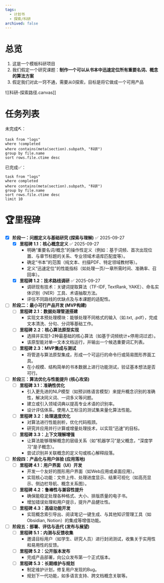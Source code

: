 ```yaml
---
tags:
  - 计划书
  - 探索/科研
archived: false
---
```

# 总览
1. 这是一个模板科研项目
2. 我们假定一个研究课题：**制作一个可以从书本中迅速定位所有重要名词、概念的算法方案**
3. 假定我们对此一窍不通，需要从0探索，目标是将它做成一个可用产品

![[科研-探索路径.canvas]]
# 任务列表
未完成⛏️：
```dataview
task from "logs"
where !completed
where contains(meta(section).subpath, "科研")
group by file.name
sort rows.file.ctime desc
```

已完成✅：
```dataview
task from "logs" 
where completed
where contains(meta(section).subpath, "科研")
group by file.name
sort rows.file.ctime desc
limit 10
```
# 🏆里程碑

- [x] **阶段一：问题定义与基础研究 (探索与理解)** ✅ 2025-09-27
    - [x] **里程碑 1.1：核心概念定义** ✅ 2025-09-27
        -   明确“重要名词/概念”的操作性定义（例如：基于词频、首次出现位置、与章节标题的关系、专业领域术语库匹配度等）。
        -   确定“书本”的范围（纯文本、扫描PDF、特定领域教材等）。
        -   定义“迅速定位”的性能指标（如处理一页/一章所需时间、准确率、召回率）。
    - [x] **里程碑 1.2：技术路线调研** ✅ 2025-09-27
        -   调研现有技术：关键词提取算法（TF-IDF, TextRank, YAKE）、命名实体识别（NER）工具、术语抽取方法。
        -   评估不同路线的优缺点及与本课题的适配性。

-   [ ] **阶段二：最小可行产品开发 (MVP构建)**
    -   [ ] **里程碑 2.1：数据处理管道搭建**
        -   实现文本预处理模块：能够处理不同格式的输入（如.txt, .pdf），完成文本清洗、分句、分词等基础工作。
    -   [ ] **里程碑 2.2：核心算法原型实现**
        -   选择并实现1-2种最基础的核心算法（如基于词频统计+停用词过滤）。
        -   该原型能对单一文本文档运行，并输出一个候选重要词汇列表。
    -   [ ] **里程碑 2.3：MVP集成与测试**
        -   将管道与算法原型集成，形成一个可运行的命令行或简易图形界面工具。
        -   在小规模、结构简单的书本数据上进行功能测试，验证基本想法是否可行。

-   [ ] **阶段三：算法优化与性能提升 (核心攻坚)**
    -   [ ] **里程碑 3.1：准确性优化**
        -   引入更先进的NLP模型（如预训练语言模型）来提升概念识别的准确性，解决同义词、一词多义等问题。
        -   建立或引入领域词典以提高专业术语的识别率。
        -   设计评估体系，使用人工标注的测试集来量化算法性能。
    -   [ ] **里程碑 3.2：处理速度优化**
        -   对算法进行性能剖析，优化代码瓶颈。
        -   研究并应用并行计算或增量处理技术，以实现“迅速”的目标。
    -   [ ] **里程碑 3.3：上下文理解增强**
        -   让算法能够理解概念的层级关系（如“机器学习”是父概念，“深度学习”是子概念）。
        -   尝试识别并关联概念的定义句或核心解释段落。

-   [ ] **阶段四：产品化与用户体验 (应用落地)**
    -   [ ] **里程碑 4.1：用户界面（UI）开发**
        -   开发一个友好的图形用户界面（如Web应用或桌面应用）。
        -   实现核心功能：文件上传、处理进度显示、结果可视化（如高亮显示、侧边栏导航、概念关系图）。
    -   [ ] **里程碑 4.2：鲁棒性与兼容性提升**
        -   确保能稳定处理各种格式、大小、排版质量的电子书。
        -   增加错误处理和用户提示，提升产品健壮性。
    -   [ ] **里程碑 4.3：高级功能开发**
        -   实现概念索引导出、阅读笔记一键生成、与其他知识管理工具（如Obsidian, Notion）的集成等增值功能。

-   [ ] **阶段五：部署、评估与迭代 (发布与展望)**
    -   [ ] **里程碑 5.1：内测与反馈收集**
        -   邀请目标用户（如学生、研究人员）进行封闭测试，收集关于实用性和易用性的反馈。
    -   [ ] **里程碑 5.2：公开版本发布**
        -   完成产品部署，向公众发布第一个正式版本。
    -   [ ] **里程碑 5.3：长期维护与规划**
        -   制定维护计划，修复用户发现的Bug。
        -   规划下一代功能，如多语言支持、跨文档概念关联等。
